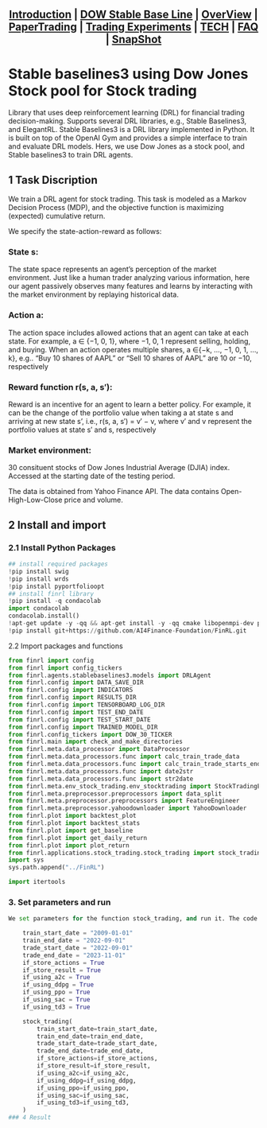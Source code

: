 <div align="center">
<h2>

[Introduction](../../README.md) |
[DOW Stable Base Line](StableBasdelineDowJones.md) |
[OverView](OverView.md) |
[PaperTrading](READMExpAlpacaPaperTrading.md) | 
[Trading Experiments](READMExperiment.md) |
[TECH](/docs/MD/README.TECH.md) |
[FAQ](READMEfaq.md) | 
[SnapShot](READMECodeSnapShot.md) 

</h2>
</div>

# Stable baselines3 using Dow Jones Stock pool for Stock trading 

Library that uses deep reinforcement learning (DRL) for financial trading decision-making. Supports several DRL libraries, e.g., Stable Baselines3, and ElegantRL. Stable Baselines3 is a DRL library implemented in Python. 
It is built on top of the OpenAI Gym and provides a simple interface to train and evaluate DRL models. Hers, we use Dow Jones as a stock pool, and Stable baselines3 to train DRL agents.

## 1 Task Discription

We train a DRL agent for stock trading. This task is modeled as a Markov Decision Process (MDP), and the objective function is maximizing (expected) cumulative return.

We specify the state-action-reward as follows:

### State s: 
The state space represents an agent’s perception of the market environment. Just like a human trader analyzing various information, here our agent passively observes many features and learns by interacting with the market environment by replaying historical data.

### Action a: 
The action space includes allowed actions that an agent can take at each state. For example, a ∈ {−1, 0, 1}, where −1, 0, 1 represent selling, holding, and buying. When an action operates multiple shares, a ∈{−k, …, −1, 0, 1, …, k}, e.g.. “Buy 10 shares of AAPL” or “Sell 10 shares of AAPL” are 10 or −10, respectively

### Reward function r(s, a, s′): 
Reward is an incentive for an agent to learn a better policy. For example, it can be the change of the portfolio value when taking a at state s and arriving at new state s’, i.e., r(s, a, s′) = v′ − v, where v′ and v represent the portfolio values at state s′ and s, respectively

### Market environment: 
30 consituent stocks of Dow Jones Industrial Average (DJIA) index. Accessed at the starting date of the testing period.

The data is obtained from Yahoo Finance API. The data contains Open-High-Low-Close price and volume.

## 2 Install and import

### 2.1 Install Python Packages

```python
## install required packages
!pip install swig
!pip install wrds
!pip install pyportfolioopt
## install finrl library
!pip install -q condacolab
import condacolab
condacolab.install()
!apt-get update -y -qq && apt-get install -y -qq cmake libopenmpi-dev python3-dev zlib1g-dev libgl1-mesa-glx swig
!pip install git+https://github.com/AI4Finance-Foundation/FinRL.git
```

2.2 Import packages and functions

```python
from finrl import config
from finrl import config_tickers
from finrl.agents.stablebaselines3.models import DRLAgent
from finrl.config import DATA_SAVE_DIR
from finrl.config import INDICATORS
from finrl.config import RESULTS_DIR
from finrl.config import TENSORBOARD_LOG_DIR
from finrl.config import TEST_END_DATE
from finrl.config import TEST_START_DATE
from finrl.config import TRAINED_MODEL_DIR
from finrl.config_tickers import DOW_30_TICKER
from finrl.main import check_and_make_directories
from finrl.meta.data_processor import DataProcessor
from finrl.meta.data_processors.func import calc_train_trade_data
from finrl.meta.data_processors.func import calc_train_trade_starts_ends_if_rolling
from finrl.meta.data_processors.func import date2str
from finrl.meta.data_processors.func import str2date
from finrl.meta.env_stock_trading.env_stocktrading import StockTradingEnv
from finrl.meta.preprocessor.preprocessors import data_split
from finrl.meta.preprocessor.preprocessors import FeatureEngineer
from finrl.meta.preprocessor.yahoodownloader import YahooDownloader
from finrl.plot import backtest_plot
from finrl.plot import backtest_stats
from finrl.plot import get_baseline
from finrl.plot import get_daily_return
from finrl.plot import plot_return
from finrl.applications.stock_trading.stock_trading import stock_trading
import sys
sys.path.append("../FinRL")

import itertools
```

### 3. Set parameters and run

```python
We set parameters for the function stock_trading, and run it. The code is here.

    train_start_date = "2009-01-01"
    train_end_date = "2022-09-01"
    trade_start_date = "2022-09-01"
    trade_end_date = "2023-11-01"
    if_store_actions = True
    if_store_result = True
    if_using_a2c = True
    if_using_ddpg = True
    if_using_ppo = True
    if_using_sac = True
    if_using_td3 = True

    stock_trading(
        train_start_date=train_start_date,
        train_end_date=train_end_date,
        trade_start_date=trade_start_date,
        trade_end_date=trade_end_date,
        if_store_actions=if_store_actions,
        if_store_result=if_store_result,
        if_using_a2c=if_using_a2c,
        if_using_ddpg=if_using_ddpg,
        if_using_ppo=if_using_ppo,
        if_using_sac=if_using_sac,
        if_using_td3=if_using_td3,
    )
### 4 Result

